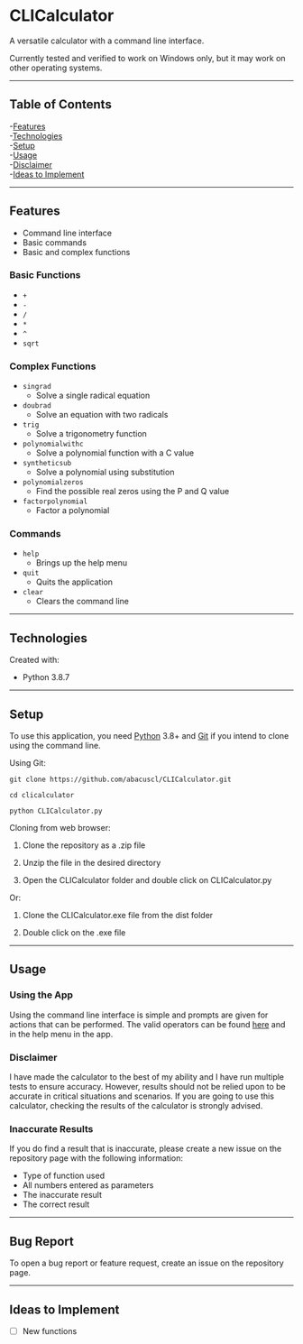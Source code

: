 # CLICalculator
 A versatile calculator with a command line interface.

 Currently tested and verified to work on Windows only, but it may work 
 on other operating systems.

 ----
 ## Table of Contents
 -[Features](#features)  
 -[Technologies](#technologies)  
 -[Setup](#setup)  
 -[Usage](#usage)  
 -[Disclaimer](#disclaimer)  
 -[Ideas to Implement](#ideas-to-implement)  
 
 ----
 ## Features
 - Command line interface
 - Basic commands
 - Basic and complex functions
 
 ### Basic Functions
 - `+`
 - `-`
 - `/`
 - `*`
 - `^`
 - `sqrt`
 
 ### Complex Functions
 - `singrad` 
   - Solve a single radical equation
 - `doubrad`
   - Solve an equation with two radicals
 - `trig`
   - Solve a trigonometry function
 - `polynomialwithc`
   - Solve a polynomial function with a C value
 - `syntheticsub`
   - Solve a polynomial using substitution
 - `polynomialzeros`
   - Find the possible real zeros using the P and Q value
 - `factorpolynomial`
   - Factor a polynomial
 
 ### Commands
 - `help`
   - Brings up the help menu
 - `quit`
   - Quits the application
 - `clear`
   - Clears the command line
 
 ----
 ## Technologies
 Created with:
 - Python 3.8.7
 
 ----
 ## Setup
 To use this application, you need [Python](https://www.python.org/downloads/) 3.8+ 
 and [Git](https://git-scm.com/downloads) if you intend to clone using the command line.
 
 Using Git:
 ```
 git clone https://github.com/abacuscl/CLICalculator.git
 
 cd clicalculator
 
 python CLICalculator.py
 ```
 
 Cloning from web browser:
 
 1. Clone the repository as a .zip file
 
 2. Unzip the file in the desired directory
 
 3. Open the CLICalculator folder and double click on CLICalculator.py
 
 Or:
 
 1. Clone the CLICalculator.exe file from the dist folder
 
 2. Double click on the .exe file
 
 ----
 ## Usage
 
 ### Using the App
 Using the command line interface is simple and prompts are given for actions that
 can be performed. The valid operators can be found [here](#features) and in the
 help menu in the app. 
 
 ### Disclaimer
 I have made the calculator to the best of my ability and I have run multiple tests
 to ensure accuracy. However, results should not be relied upon to be accurate in
 critical situations and scenarios. If you are going to use this calculator, checking
 the results of the calculator is strongly advised.
 
 ### Inaccurate Results
 If you do find a result that is inaccurate, please create a new issue on the repository
 page with the following information:
 - Type of function used
 - All numbers entered as parameters
 - The inaccurate result
 - The correct result
 
 ----
 ## Bug Report
 To open a bug report or feature request, create an issue on the repository page.
 
 ----
 ## Ideas to Implement
 - [ ] New functions
